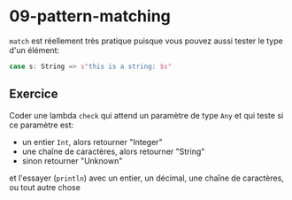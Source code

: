 # 09-pattern-matching

`match` est réellement très pratique puisque vous pouvez aussi tester le type d'un élément:

```scala
case s: String => s"this is a string: $s"
```

## Exercice

Coder une lambda `check` qui attend un paramètre de type `Any` et qui teste si ce paramètre est:

- un entier `Int`, alors retourner "Integer"   
- une chaîne de caractères, alors retourner "String" 
- sinon retourner "Unknown"

et l'essayer (`println`) avec un entier, un décimal, une chaîne de caractères, ou tout autre chose

